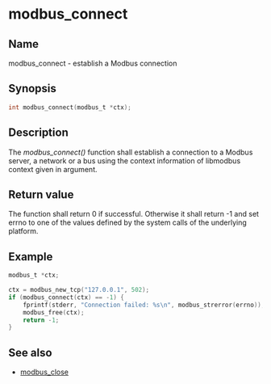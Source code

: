 # modbus_connect

## Name

modbus_connect - establish a Modbus connection

## Synopsis

```c
int modbus_connect(modbus_t *ctx);
```

## Description

The *modbus_connect()* function shall establish a connection to a Modbus server,
a network or a bus using the context information of libmodbus context given in
argument.

## Return value

The function shall return 0 if successful. Otherwise it shall return -1 and set
errno to one of the values defined by the system calls of the underlying
platform.

## Example

```c
modbus_t *ctx;

ctx = modbus_new_tcp("127.0.0.1", 502);
if (modbus_connect(ctx) == -1) {
    fprintf(stderr, "Connection failed: %s\n", modbus_strerror(errno));
    modbus_free(ctx);
    return -1;
}
```

## See also

- [modbus_close](modbus_close.md)
